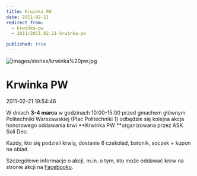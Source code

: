```yaml
---
title: Krwinka PW
date: 2011-02-21
redirect_from: 
  - krwinka-pw
  - 2011/2011.02.21-krwinka-pw

published: true
---
```



![images/stories/krwinka%20pw.jpg](images/stories/krwinka%20pw.jpg)

# Krwinka PW

<time>2011-02-21 19:54:46</time>



W dniach **3-4 marca** w godzinach 10:00-15:00 przed gmachem głównym Politechniki Warszawskiej (Plac Politechniki 1) odbędzie się kolejna akcja honorowego oddawania krwi **Krwinka PW **organizowana przez ASK Soli Deo.

 Każdy, kto się podzieli krwią, dostanie 6 czekolad, batonik, soczek + kupon na obiad.
 
 Szczegółowe informacje o akcji, m.in. o tym, kto może oddawać krew na stronie akcji na [Facebooku](http://www.facebook.com/krwinkapw). 

 
 


<!--CONTENT FROM OLD SERVER (jos before 2013): 

W dniach **3-4 marca** w godzinach 10:00-15:00 przed gmachem głównym Politechniki Warszawskiej (Plac Politechniki 1) odbędzie się kolejna akcja honorowego oddawania krwi **Krwinka PW **organizowana przez ASK Soli Deo.

 Każdy, kto się podzieli krwią, dostanie 6 czekolad, batonik, soczek + kupon na obiad.
 
 Szczegółowe informacje o akcji, m.in. o tym, kto może oddawać krew na stronie akcji na [Facebooku](http://www.facebook.com/krwinkapw). 

 


 

-->

<!--{{json:{"created_date":"2011-02-21 19:54:46","publish_down":"0000-00-00 00:00:00","id":"98"}}}-->